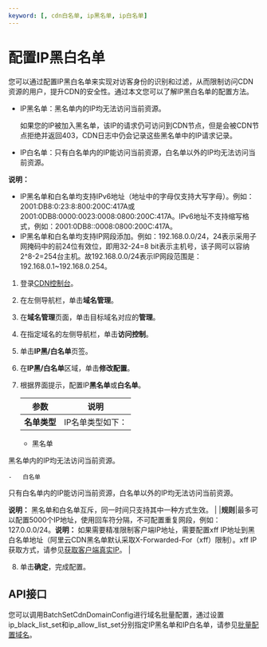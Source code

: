 ```yaml
---
keyword: [, cdn白名单, ip黑名单, ip白名单]
---
```


# 配置IP黑白名单

您可以通过配置IP黑白名单来实现对访客身份的识别和过滤，从而限制访问CDN资源的用户，提升CDN的安全性。通过本文您可以了解IP黑白名单的配置方法。

-   IP黑名单：黑名单内的IP均无法访问当前资源。

    如果您的IP被加入黑名单，该IP的请求仍可访问到CDN节点，但是会被CDN节点拒绝并返回403，CDN日志中仍会记录这些黑名单中的IP请求记录。

-   IP白名单：只有白名单内的IP能访问当前资源，白名单以外的IP均无法访问当前资源。

**说明：**

-   IP黑名单和白名单均支持IPv6地址（地址中的字母仅支持大写字母）。例如：2001:DB8:0:23:8:800:200C:417A或2001:0DB8:0000:0023:0008:0800:200C:417A。IPv6地址不支持缩写格式，例如：2001:0DB8::0008:0800:200C:417A。
-   IP黑名单和白名单均支持IP网段添加。例如：192.168.0.0/24，24表示采用子网掩码中的前24位有效位，即用32-24=8 bit表示主机号，该子网可以容纳2^8-2=254台主机。故192.168.0.0/24表示IP网段范围是：192.168.0.1~192.168.0.254。

1.  登录[CDN控制台](https://cdn.console.aliyun.com)。

2.  在左侧导航栏，单击**域名管理**。

3.  在**域名管理**页面，单击目标域名对应的**管理**。

4.  在指定域名的左侧导航栏，单击**访问控制**。

5.  单击**IP黑/白名单**页签。

6.  在**IP黑/白名单**区域，单击**修改配置**。

7.  根据界面提示，配置IP**黑名单**或**白名单**。

    |参数|说明|
    |--|--|
    |**名单类型**|IP名单类型如下：

    -   黑名单

黑名单内的IP均无法访问当前资源。

    -   白名单

只有白名单内的IP能访问当前资源，白名单以外的IP均无法访问当前资源。

**说明：** 黑名单和白名单互斥，同一时间只支持其中一种方式生效。 |
    |**规则**|最多可以配置5000个IP地址，使用回车符分隔，不可配置重复网段，例如：127.0.0.0/24。**说明：** 如果需要精准限制客户端IP地址，需要配置xff IP地址到黑白名单地址（阿里云CDN黑名单默认采取X-Forwarded-For（xff）限制）。xff IP获取方式，请参见[获取客户端真实IP](/cn.zh-CN/接入WAF/获取客户端真实IP.md)。 |

8.  单击**确定**，完成配置。


## API接口

您可以调用BatchSetCdnDomainConfig进行域名批量配置，通过设置ip\_black\_list\_set和ip\_allow\_list\_set分别指定IP黑名单和IP白名单，请参见[批量配置域名](/cn.zh-CN/新版API参考/域名管理类接口/批量配置域名.md)。

